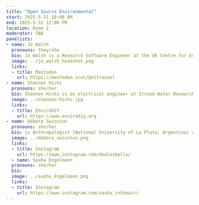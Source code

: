 ```yaml
---
title: "Open Source Environmental"
start: 2025-5-31 10:00 AM
end: 2025-5-31 12:00 PM
location: Room 2
moderator: TBA
panelists:
- name: Jo Walsh
  pronouns: they/she
  bio: Jo Walsh is a Research Software Engineer at the UK Centre for Ecology and Hydrology here in Edinburgh. New both to open sourece hardware and environmental sensing, they've obtained a Fellowship from the Software Sustainability Institute on the theme of applying the same principles of reproducible, reusable open source research software to hardware.
  image: ../jo_walsh_headshot.png
  links:
  - title: Mastodon
    url: https://mastodon.scot/@ultrazool
- name: Shannon Hicks
  pronouns: she/her
  bio: Shannon Hicks is an electrical engineer at Stroud Water Research Center in Pennsylvania where she designs and builds a variety of environmental sensor data logger systems using open source hardware and software. She's the co-founder of EnviroDIY, an online community of users who share ideas and solutions for low-cost environmental monitoring. Shannon is also the developer of the Mayfly Data Logger, an open-source, Arduino-based board that makes it easy to build monitoring stations with sensors and telemetry modules. She has taught dozens of workshops to a wide range of audiences about how to use open-source tools for environmental monitoring and research.
  image: ../shannon-hicks.jpg
  links:
  - title: EnviroDIY
    url: https://www.envirodiy.org
- name: Débora Swinstun
  pronouns: she/her
  bio: is Anthropologist (National University of La Plata, Argentina) and Master of Sciences in Urban Development and International Cooperation (Institut d'Urbanisme de Grenoble (France) - Technische Universität Darmstadt (Germany)). Through training, research and work experience in Europe, North Africa and Latin America she specialized in co-production of knowledge and public politics, contested spaces, environmental risk and transitions to sustainability. She published in various international journals and her book "Flammable. Environmental suffering in an Argentine shantytown" (with Javier Auyero, Oxford, 2008) won four international awards and inspired several public interventions in the Dock Sud port area (Buenos Aires). Currently she teaches environmental humanities at National Argentines Universities (Buenos Aires) and performes as coordinator, consultant or researcher in various projects about low cost monitoring and evaluation of environmnetal risks, health, forced displacement, and low impact living.
  image: ../debora_swinstun.png
  links:
  - title: Instagram
    url: https://www.instagram.com/dealesbello/
  - name: Sasha Engelmann
  pronouns: she/her
  bio:
  image: ../sasha_Engelmann.png
  links:
  - title: Instagram
    url: https://www.instagram.com/sasha_intheair/
---
```


